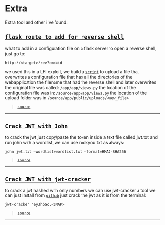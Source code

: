 # Extra

Extra tool and other i've found:

## [`flask route to add for reverse shell`](flask_reverse_shell.py)

what to add in a configuration file on a flask server to open a reverse shell, just go to:

`http://<target>/rev?cmd=id`

we used this in a LFI exploit, we build a [`script`](upload_script.py) to upload a file that overwrites a configuration file that has all the directories of the webapplication
the filename that had the reverse shell and later overwrites the original file was called: `/app/app/views.py`
the location of the configuration file was in: `/source/app/app/views.py`
the location of the upload folder was in `/source/app/public/uploads/<new_file>`
> [`source`](https://github.com/Knocks83)

---

## [`Crack JWT with John`]()

to crack the jwt just copy/paste the token inside a text file called jwt.txt
and run john with a wordlist, we can use rockyou.txt as always:

`john jwt.txt —wordlist=wordlist.txt —format=HMAC-SHA256`

> [`source`](https://blog.pentesteracademy.com/hacking-jwt-tokens-bruteforcing-weak-signing-key-johntheripper-89f0c7e6a87)

---

## [`Crack JWT with jwt-cracker`]()

to crack a jwt hashed with only numbers we can use jwt-cracker a tool we can just install from [`github`](https://github.com/lmammino/jwt-cracker)
just crack the jwt as it is from the terminal:

`jwt-cracker "eyJhbGc.<SNAP>`

> [`source`](https://github.com/lmammino/jwt-cracker)

---
